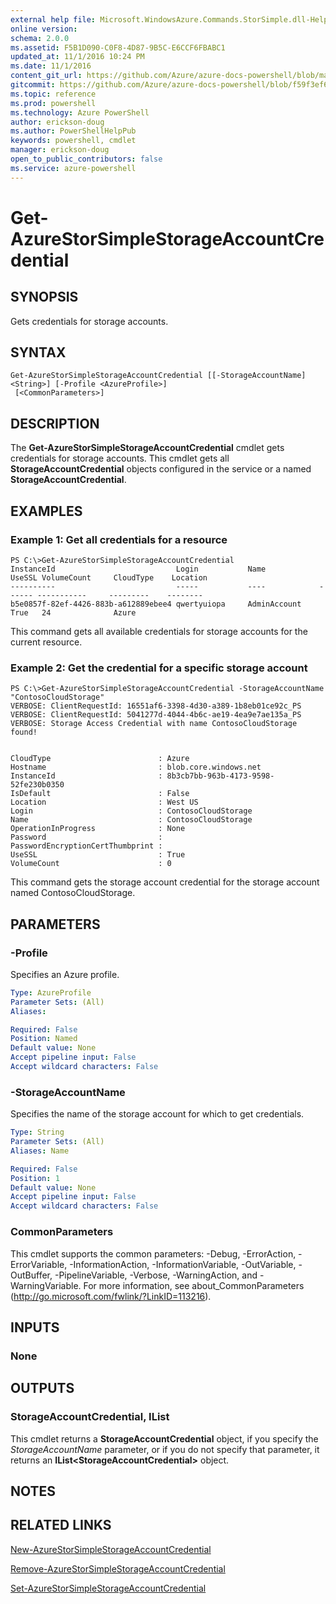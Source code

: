 ```yaml
---
external help file: Microsoft.WindowsAzure.Commands.StorSimple.dll-Help.xml
online version: 
schema: 2.0.0
ms.assetid: F5B1D090-C0F8-4D87-9B5C-E6CCF6FBABC1
updated_at: 11/1/2016 10:24 PM
ms.date: 11/1/2016
content_git_url: https://github.com/Azure/azure-docs-powershell/blob/master/azureps-cmdlets-docs/ServiceManagement/Azure.StorSimple/v0.9.8/Get-AzureStorSimpleStorageAccountCredential.md
gitcommit: https://github.com/Azure/azure-docs-powershell/blob/f59f3ef60bc592383812213e69fd77ba950759ed/azureps-cmdlets-docs/ServiceManagement/Azure.StorSimple/v0.9.8/Get-AzureStorSimpleStorageAccountCredential.md
ms.topic: reference
ms.prod: powershell
ms.technology: Azure PowerShell
author: erickson-doug
ms.author: PowerShellHelpPub
keywords: powershell, cmdlet
manager: erickson-doug
open_to_public_contributors: false
ms.service: azure-powershell
---
```


# Get-AzureStorSimpleStorageAccountCredential

## SYNOPSIS
Gets credentials for storage accounts.

## SYNTAX

```
Get-AzureStorSimpleStorageAccountCredential [[-StorageAccountName] <String>] [-Profile <AzureProfile>]
 [<CommonParameters>]
```

## DESCRIPTION
The **Get-AzureStorSimpleStorageAccountCredential** cmdlet gets credentials for storage accounts.
This cmdlet gets all **StorageAccountCredential** objects configured in the service or a named **StorageAccountCredential**.

## EXAMPLES

### Example 1: Get all credentials for a resource
```
PS C:\>Get-AzureStorSimpleStorageAccountCredential
InstanceId                           Login           Name            UseSSL VolumeCount     CloudType    Location
----------                           -----           ----            ------ -----------     ---------    --------
b5e0857f-82ef-4426-883b-a612889ebee4 qwertyuiopa     AdminAccount    True   24              Azure
```

This command gets all available credentials for storage accounts for the current resource.

### Example 2: Get the credential for a specific storage account
```
PS C:\>Get-AzureStorSimpleStorageAccountCredential -StorageAccountName "ContosoCloudStorage"
VERBOSE: ClientRequestId: 16551af6-3398-4d30-a389-1b8eb01ce92c_PS
VERBOSE: ClientRequestId: 5041277d-4044-4b6c-ae19-4ea9e7ae135a_PS
VERBOSE: Storage Access Credential with name ContosoCloudStorage found! 


CloudType                        : Azure
Hostname                         : blob.core.windows.net
InstanceId                       : 8b3cb7bb-963b-4173-9598-52fe230b0350
IsDefault                        : False
Location                         : West US
Login                            : ContosoCloudStorage
Name                             : ContosoCloudStorage
OperationInProgress              : None
Password                         : 
PasswordEncryptionCertThumbprint : 
UseSSL                           : True
VolumeCount                      : 0
```

This command gets the storage account credential for the storage account named ContosoCloudStorage.

## PARAMETERS

### -Profile
Specifies an Azure profile.

```yaml
Type: AzureProfile
Parameter Sets: (All)
Aliases: 

Required: False
Position: Named
Default value: None
Accept pipeline input: False
Accept wildcard characters: False
```

### -StorageAccountName
Specifies the name of the storage account for which to get credentials.

```yaml
Type: String
Parameter Sets: (All)
Aliases: Name

Required: False
Position: 1
Default value: None
Accept pipeline input: False
Accept wildcard characters: False
```

### CommonParameters
This cmdlet supports the common parameters: -Debug, -ErrorAction, -ErrorVariable, -InformationAction, -InformationVariable, -OutVariable, -OutBuffer, -PipelineVariable, -Verbose, -WarningAction, and -WarningVariable. For more information, see about_CommonParameters (http://go.microsoft.com/fwlink/?LinkID=113216).

## INPUTS

### None

## OUTPUTS

### StorageAccountCredential, IList<StorageAccountCredential>
This cmdlet returns a **StorageAccountCredential** object, if you specify the *StorageAccountName* parameter, or if you do not specify that parameter, it returns an **IList\<StorageAccountCredential\>** object.

## NOTES

## RELATED LINKS

[New-AzureStorSimpleStorageAccountCredential](xref:ServiceManagement/Azure.StorSimple/v0.9.8/New-AzureStorSimpleStorageAccountCredential.md)

[Remove-AzureStorSimpleStorageAccountCredential](xref:ServiceManagement/Azure.StorSimple/v0.9.8/Remove-AzureStorSimpleStorageAccountCredential.md)

[Set-AzureStorSimpleStorageAccountCredential](xref:ServiceManagement/Azure.StorSimple/v0.9.8/Set-AzureStorSimpleStorageAccountCredential.md)


